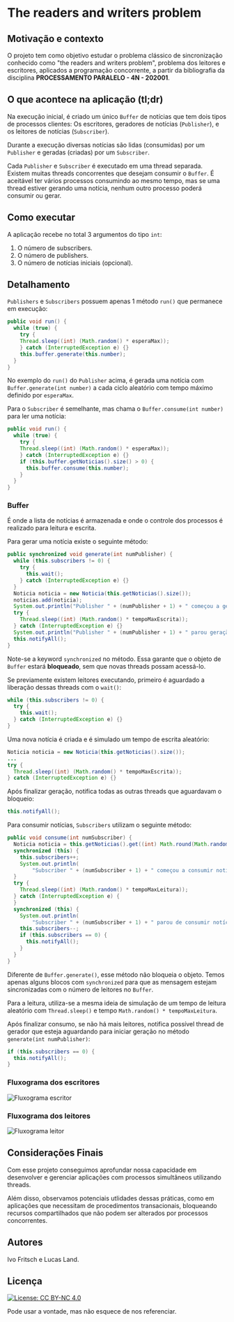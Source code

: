 # The readers and writers problem

## Motivação e contexto
O projeto tem como objetivo estudar o problema clássico de sincronização conhecido como "the readers and writers problem", problema dos leitores e escritores, aplicados a programação concorrente, a partir da bibliografia da disciplina **PROCESSAMENTO PARALELO - 4N - 202001**.

## O que acontece na aplicação (tl;dr)
Na execução inicial, é criado um único `Buffer` de notícias que tem dois tipos de processos clientes: Os escritores, geradores de notícias (`Publisher`), e os leitores de notícias (`Subscriber`).

Durante a execução diversas notícias são lidas (consumidas) por um `Publisher` e geradas (criadas) por um `Subscriber`.
 
Cada `Publisher` e `Subscriber` é executado em uma thread separada. Existem muitas threads concorrentes que desejam consumir o `Buffer`. É aceitável ter vários processos consumindo ao mesmo tempo, mas se uma thread estiver gerando uma notícia, nenhum outro processo poderá consumir ou gerar.

## Como executar
A aplicação recebe no total 3 argumentos do tipo `int`: 
1. O número de subscribers.
2. O número de publishers.
3. O número de notícias iniciais (opcional).

## Detalhamento
`Publishers` e `Subscribers` possuem apenas 1 método `run()` que permanece em execução:

```java
public void run() {
  while (true) {
    try {
    Thread.sleep((int) (Math.random() * esperaMax));
    } catch (InterruptedException e) {}
    this.buffer.generate(this.number);
  }
}
```
No exemplo do `run()` do `Publisher` acima, é gerada uma notícia com `Buffer.generate(int number)` a cada ciclo aleatório com tempo máximo definido por `esperaMax`.

Para o `Subscriber` é semelhante, mas chama o `Buffer.consume(int number)` para ler uma notícia:

```java
public void run() {
  while (true) {
    try {
    Thread.sleep((int) (Math.random() * esperaMax));
    } catch (InterruptedException e) {}
    if (this.buffer.getNoticias().size() > 0) {
      this.buffer.consume(this.number);
    }
  }
}
```
### Buffer

É onde a lista de notícias é armazenada e onde o controle dos processos é realizado para leitura e escrita.

Para gerar uma notícia existe o seguinte método:

```java
public synchronized void generate(int numPublisher) {
  while (this.subscribers != 0) {
    try {
      this.wait();
    } catch (InterruptedException e) {}
  }
  Noticia noticia = new Noticia(this.getNoticias().size());
  noticias.add(noticia);
  System.out.println("Publisher " + (numPublisher + 1) + " começou a gerar notícia " + (noticia.getNumber() + 1) + ".");
  try {
    Thread.sleep((int) (Math.random() * tempoMaxEscrita));
  } catch (InterruptedException e) {}
  System.out.println("Publisher " + (numPublisher + 1) + " parou geração notícia " + (noticia.getNumber() + 1) + ".");
  this.notifyAll();
}
```
Note-se a keyword `synchronized` no método. Essa garante que o objeto de `Buffer` estará **bloqueado**, sem que novas threads possam acessá-lo.

Se previamente existem leitores executando, primeiro é aguardado a liberação dessas threads com o `wait()`:

```java
while (this.subscribers != 0) {
  try {
    this.wait();
  } catch (InterruptedException e) {}
}
```
Uma nova notícia é criada e é simulado um tempo de escrita aleatório:

```java
Noticia noticia = new Noticia(this.getNoticias().size());
...
try {
  Thread.sleep((int) (Math.random() * tempoMaxEscrita));
} catch (InterruptedException e) {}
```
Após finalizar geração, notifica todas as outras threads que aguardavam o bloqueio:

```java
this.notifyAll();
```
Para consumir notícias, `Subscribers` utilizam o seguinte método:

```java
public void consume(int numSubscriber) {
  Noticia noticia = this.getNoticias().get((int) Math.round(Math.random() * (this.getNoticias().size() - 1)));
  synchronized (this) {
    this.subscribers++;
    System.out.println(
        "Subscriber " + (numSubscriber + 1) + " começou a consumir notícia " + (noticia.getNumber() + 1) + ".");
  }
  try {
    Thread.sleep((int) (Math.random() * tempoMaxLeitura));
  } catch (InterruptedException e) {
  }
  synchronized (this) {
    System.out.println(
        "Subscriber " + (numSubscriber + 1) + " parou de consumir notícia " + (noticia.getNumber() + 1) + ".");
    this.subscribers--;
    if (this.subscribers == 0) {
      this.notifyAll();
    }
  }
}
```
Diferente de `Buffer.generate()`, esse método não bloqueia o objeto. Temos apenas alguns blocos com `synchronized` para que as mensagem estejam sincronizadas com o número de leitores no `Buffer`.

Para a leitura, utiliza-se a mesma ideia de simulação de um tempo de leitura aleatório com `Thread.sleep()` e tempo `Math.random() * tempoMaxLeitura`.

Após finalizar consumo, se não há mais leitores, notifica possível thread de gerador que esteja aguardando para iniciar geração no método `generate(int numPublisher)`:
```java
if (this.subscribers == 0) {
  this.notifyAll();
}
```

### Fluxograma dos escritores

![Fluxograma escritor](writerFlux.png)

### Fluxograma dos leitores

![Fluxograma leitor](readerFlux.png)

## Considerações Finais

Com esse projeto conseguimos aprofundar nossa capacidade em desenvolver e gerenciar aplicações com processos simultâneos utilizando threads.

Além disso, observamos potenciais utlidades dessas práticas, como em aplicações que necessitam de procedimentos transacionais, bloqueando recursos compartilhados que não podem ser alterados por processos concorrentes.  

## Autores

Ivo Fritsch e Lucas Land.

## Licença

[![License: CC BY-NC 4.0](https://img.shields.io/badge/License-CC%20BY--NC%204.0-lightgrey.svg)](https://creativecommons.org/licenses/by-nc/4.0/)

Pode usar a vontade, mas não esquece de nos referenciar.